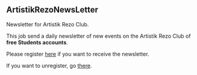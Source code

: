 ## ArtistikRezoNewsLetter

Newsletter for Artistik Rezo Club.

This job send a daily newsletter of new events on the Artistik Rezo Club of **free Students accounts**.

Please register [here](https://artistikrezoclub-newsletter.herokuapp.com/) if you want to receive the newsletter.

If you want to unregister, go [there](https://artistikrezoclub-newsletter.herokuapp.com/unregister/).
